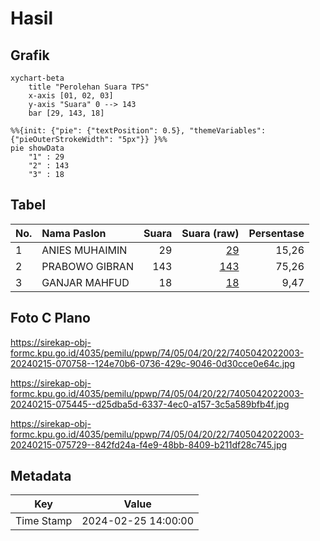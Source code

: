 # Hasil

## Grafik

```mermaid
xychart-beta
    title "Perolehan Suara TPS"
    x-axis [01, 02, 03]
    y-axis "Suara" 0 --> 143
    bar [29, 143, 18]
```

```mermaid
%%{init: {"pie": {"textPosition": 0.5}, "themeVariables": {"pieOuterStrokeWidth": "5px"}} }%%
pie showData
    "1" : 29
    "2" : 143
    "3" : 18
```

## Tabel

| No. | Nama Paslon    | Suara | Suara (raw) | Persentase |
|:--- |:-------------- | -----:| -----------:| ----------:|
| 1   | ANIES MUHAIMIN | 29    | [29][p-1]   | 15,26      |
| 2   | PRABOWO GIBRAN | 143   | [143][p-2]  | 75,26      |
| 3   | GANJAR MAHFUD  | 18    | [18][p-3]   | 9,47       |


[p-1]: https://github.com/gigit-pemilu/pemilu-2024-74-sulawesi-tenggara/blob/main/pilpres/hitung-suara/sub/74-sulawesi-tenggara/sub/05-konawe-selatan/sub/04-palangga/sub/2022-wawouru/sub/003-tps/sub/paslon-1.txt
[p-2]: https://github.com/gigit-pemilu/pemilu-2024-74-sulawesi-tenggara/blob/main/pilpres/hitung-suara/sub/74-sulawesi-tenggara/sub/05-konawe-selatan/sub/04-palangga/sub/2022-wawouru/sub/003-tps/sub/paslon-2.txt
[p-3]: https://github.com/gigit-pemilu/pemilu-2024-74-sulawesi-tenggara/blob/main/pilpres/hitung-suara/sub/74-sulawesi-tenggara/sub/05-konawe-selatan/sub/04-palangga/sub/2022-wawouru/sub/003-tps/sub/paslon-3.txt

## Foto C Plano

https://sirekap-obj-formc.kpu.go.id/4035/pemilu/ppwp/74/05/04/20/22/7405042022003-20240215-070758--124e70b6-0736-429c-9046-0d30cce0e64c.jpg

https://sirekap-obj-formc.kpu.go.id/4035/pemilu/ppwp/74/05/04/20/22/7405042022003-20240215-075445--d25dba5d-6337-4ec0-a157-3c5a589bfb4f.jpg

https://sirekap-obj-formc.kpu.go.id/4035/pemilu/ppwp/74/05/04/20/22/7405042022003-20240215-075729--842fd24a-f4e9-48bb-8409-b211df28c745.jpg


## Metadata

| Key        | Value               |
| ---------- | ------------------- |
| Time Stamp | 2024-02-25 14:00:00 |



